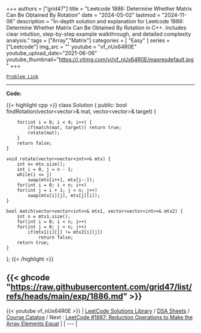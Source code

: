 
+++
authors = ["grid47"]
title = "Leetcode 1886: Determine Whether Matrix Can Be Obtained By Rotation"
date = "2024-05-02"
lastmod = "2024-11-06"
description = "In-depth solution and explanation for Leetcode 1886: Determine Whether Matrix Can Be Obtained By Rotation in C++. Includes clear intuition, step-by-step example walkthrough, and detailed complexity analysis."
tags = ["Array","Matrix"]
categories = [
    "Easy"
]
series = ["Leetcode"]
img_src = ""
youtube = "vf_nUx64R0E"
youtube_upload_date="2021-06-06"
youtube_thumbnail="https://i.ytimg.com/vi/vf_nUx64R0E/maxresdefault.jpg"
+++



[`Problem Link`](https://leetcode.com/problems/determine-whether-matrix-can-be-obtained-by-rotation/description/)

---
**Code:**

{{< highlight cpp >}}
class Solution {
public:
    bool findRotation(vector<vector<int>>& mat, vector<vector<int>>& target) {
        
        for(int i = 0; i < 4; i++) {
            if(match(mat, target)) return true;
            rotate(mat);
        }
        return false;
    }
    
    void rotate(vector<vector<int>>& mtx) {
        int n= mtx.size();
        int i = 0, j = n - 1;
        while(i <= j)
            swap(mtx[i++], mtx[j--]);
        for(int i = 0; i < n; i++)
        for(int j = i + 1; j < n; j++)
            swap(mtx[i][j], mtx[j][i]);
    }
    
    bool match(vector<vector<int>>& mtx1, vector<vector<int>>& mtx2) {
        int n = mtx1.size();
        for(int i = 0; i < n; i++)
        for(int j = 0; j < n; j++)
            if(mtx1[i][j] != mtx2[i][j])
                return false;
        return true;
    }
};
{{< /highlight >}}

{{< ghcode "https://raw.githubusercontent.com/grid47/list/refs/heads/main/exp/1886.md" >}}
---
{{< youtube vf_nUx64R0E >}}
| [LeetCode Solutions Library](https://grid47.xyz/leetcode/) / [DSA Sheets](https://grid47.xyz/sheets/) / [Course Catalog](https://grid47.xyz/courses/) / Next : [LeetCode #1887: Reduction Operations to Make the Array Elements Equal](https://grid47.xyz/leetcode/solution-1887-reduction-operations-to-make-the-array-elements-equal/) |
| --- |
